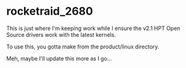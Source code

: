 # rocketraid_2680

This is just where I'm keeping work while I ensure the v2.1 HPT Open Source drivers work with the latest kernels.

To use this, you gotta make from the product/linux directory.

Meh, maybe I'll update this more as I go...
